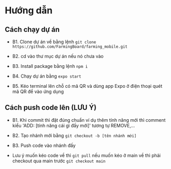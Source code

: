 # Hướng dẫn

## Cách chạy dự án

- B1. Clone dự án về bằng lệnh ```git clone https://github.com/FarmingBoard/farming_mobile.git```

- B2. cd vào thư mục dự án nếu nó chưa vào

- B3. Install package bằng lệnh ```npm i```

- B4. Chạy dự án bằng ```expo start```

- B5. Kéo terminal lên chỗ có mã QR và dùng app Expo ở điện thoại quét mã QR để vào ứng dụng


## Cách push code lên (LƯU Ý)

- B1. Khi commit thì đặt đúng chuẩn ví dụ thêm tính năng mới thì comment kiểu 'ADD: [tính năng cái gì đấy mới]' tương tự REMOVE,...

- B2. Tạo nhánh mới bằng ```git checkout -b [tên nhánh mới]```

- B3. Push code vào nhánh đấy

- Lưu ý muốn kéo code về thì ```git pull``` nếu muốn kéo ở main về thì phải checkout qua main trước ```git checkout main```
